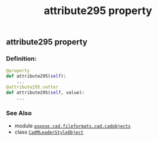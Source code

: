 ﻿---
title: attribute295 property
second_title: Aspose.CAD for Python via .NET API References
description: 
type: docs
weight: 180
url: /python-net/aspose.cad.fileformats.cad.cadobjects/cadmleaderstyleobject/attribute295/
is_root: false
---

## attribute295 property

### Definition:
```python
@property
def attribute295(self):
    ...
@attribute295.setter
def attribute295(self, value):
    ...
```

### See Also
* module [`aspose.cad.fileformats.cad.cadobjects`](../../)
* class [`CadMLeaderStyleObject`](/cad/python-net/aspose.cad.fileformats.cad.cadobjects/cadmleaderstyleobject)
